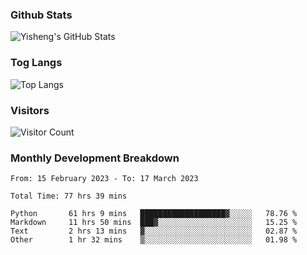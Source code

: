 ### Github Stats
![Yisheng's GitHub Stats](https://github-readme-stats-9qabuvhk1-gongyisheng.vercel.app/api?username=gongyisheng&count_private=true&show_icons=true)
### Tog Langs
![Top Langs](https://github-readme-stats-9qabuvhk1-gongyisheng.vercel.app/api/top-langs/?username=gongyisheng&layout=compact)
### Visitors
![Visitor Count](https://profile-counter.glitch.me/gongyisheng/count.svg)
### Monthly Development Breakdown
<!--START_SECTION:waka-->

```text
From: 15 February 2023 - To: 17 March 2023

Total Time: 77 hrs 39 mins

Python       61 hrs 9 mins   ███████████████████▓░░░░░   78.76 %
Markdown     11 hrs 50 mins  ███▓░░░░░░░░░░░░░░░░░░░░░   15.25 %
Text         2 hrs 13 mins   ▓░░░░░░░░░░░░░░░░░░░░░░░░   02.87 %
Other        1 hr 32 mins    ▒░░░░░░░░░░░░░░░░░░░░░░░░   01.98 %
```

<!--END_SECTION:waka-->
